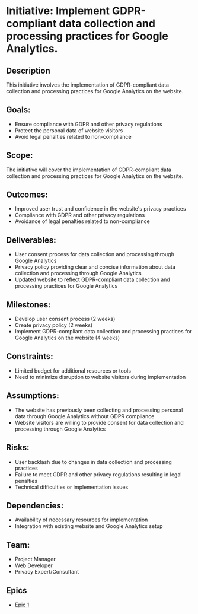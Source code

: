 # Initiative: Implement GDPR-compliant data collection and processing practices for Google Analytics.
## Description
This initiative involves the implementation of GDPR-compliant data collection and processing practices for Google Analytics on the website.

## Goals:
* Ensure compliance with GDPR and other privacy regulations
* Protect the personal data of website visitors
* Avoid legal penalties related to non-compliance

## Scope: 
The initiative will cover the implementation of GDPR-compliant data collection and processing practices for Google Analytics on the website.

## Outcomes:
* Improved user trust and confidence in the website's privacy practices
* Compliance with GDPR and other privacy regulations
* Avoidance of legal penalties related to non-compliance

## Deliverables:
* User consent process for data collection and processing through Google Analytics
* Privacy policy providing clear and concise information about data collection and processing through Google Analytics
* Updated website to reflect GDPR-compliant data collection and processing practices for Google Analytics

## Milestones:
* Develop user consent process (2 weeks)
* Create privacy policy (2 weeks)
* Implement GDPR-compliant data collection and processing practices for Google Analytics on the website (4 weeks)

## Constraints: 
* Limited budget for additional resources or tools
* Need to minimize disruption to website visitors during implementation

## Assumptions: 
* The website has previously been collecting and processing personal data through Google Analytics without GDPR compliance
* Website visitors are willing to provide consent for data collection and processing through Google Analytics

## Risks:
* User backlash due to changes in data collection and processing practices
* Failure to meet GDPR and other privacy regulations resulting in legal penalties
* Technical difficulties or implementation issues

## Dependencies: 
* Availability of necessary resources for implementation
* Integration with existing website and Google Analytics setup

## Team:
* Project Manager
* Web Developer
* Privacy Expert/Consultant

## Epics
* [Epic 1](../../themes/initiatives/epics/epic_initiative1_theme1.md)
